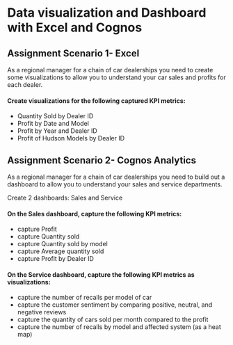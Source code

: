 # Data visualization and Dashboard with Excel and Cognos

## Assignment Scenario 1- Excel

As a regional manager for a chain of car dealerships you need to create some visualizations to allow you to understand your car sales and profits for each dealer.

#### Create visualizations for the following captured KPI metrics:
- Quantity Sold by Dealer ID 
- Profit by Date and Model
- Profit by Year and Dealer ID
- Profit of Hudson Models by Dealer ID

## Assignment Scenario 2- Cognos Analytics

As a regional manager for a chain of car dealerships you need to build out a dashboard to allow you to understand your sales and service departments.

Create 2 dashboards: Sales and Service

#### On the Sales dashboard, capture the following KPI metrics:
- capture Profit
- capture Quantity sold
- capture Quantity sold by model 
- capture Average quantity sold
- capture Profit by Dealer ID

#### On the Service dashboard, capture the following KPI metrics as visualizations:
- capture the number of recalls per model of car 
- capture the customer sentiment by comparing positive, neutral, and negative reviews 
- capture the quantity of cars sold per month compared to the profit 
- capture the number of recalls by model and affected system (as a heat map)
